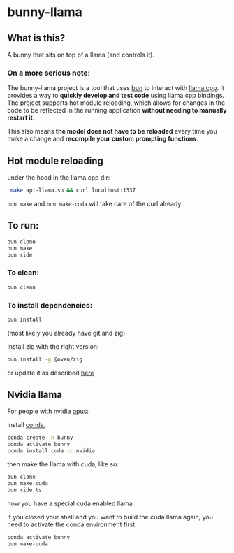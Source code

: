 # bunny-llama

## What is this?

A bunny that sits on top of a llama (and controls it).

### On a more serious note:

The bunny-llama project is a tool that uses [bun](https://bun.sh/) to interact with [llama.cpp](https://github.com/ggerganov/llama.cpp). It provides a way to **quickly develop and test code** using llama.cpp bindings. The project supports hot module reloading, which allows for changes in the code to be reflected in the running application **without needing to manually restart it.**

This also means **the model does not have to be reloaded** every time you make a change and **recompile your custom prompting functions**.
## Hot module reloading

under the hood in the llama.cpp dir:
``` bash
 make api-llama.so && curl localhost:1337
```

```bun make``` and ```bun make-cuda``` will take care of the curl already.

## To run:

``` bash
bun clone
bun make
bun ride
```

### To clean:

``` bash
bun clean
```

### To install dependencies:

```bash
bun install
```

(most likely you already have git and zig)

Install zig with the right version:

``` bash
bun install -g @oven/zig
```
or update it as described [here](https://bun.sh/docs/project/development#install-zig)

## Nvidia llama

For people with nvidia gpus:

install [conda.](https://docs.conda.io/projects/conda/en/latest/user-guide/install/linux.html)
``` bash
conda create -n bunny
conda activate bunny
conda install cuda -c nvidia
```


then make the llama with cuda, like so:

```bash
bun clone
bun make-cuda
bun ride.ts
```

now you have a special cuda enabled llama.

if you closed your shell and you want to build the cuda llama again,
you need to activate the conda environment first:
``` bash
conda activate bunny
bun make-cuda
```